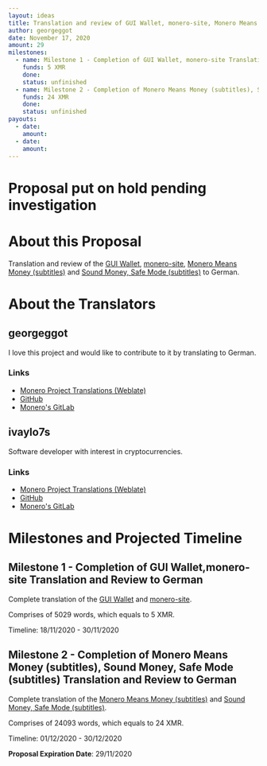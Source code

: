 ```yaml
---
layout: ideas
title: Translation and review of GUI Wallet, monero-site, Monero Means Money (subtitles), Sound Money, Safe Mode (subtitles) to German.
author: georgeggot
date: November 17, 2020
amount: 29
milestones:
  - name: Milestone 1 - Completion of GUI Wallet, monero-site Translation and review to German
    funds: 5 XMR
    done: 
    status: unfinished
  - name: Milestone 2 - Completion of Monero Means Money (subtitles), Sound Money, Safe Mode (subtitles) Translation and review to German
    funds: 24 XMR
    done:
    status: unfinished
payouts:
  - date:
    amount:
  - date:
    amount:
---
```


# Proposal put on hold pending investigation

# About this Proposal

Translation and review of the [GUI Wallet](https://translate.getmonero.org/projects/monero/gui-wallet/), [monero-site](https://translate.getmonero.org/projects/getmonero/monero-site/), [Monero Means Money (subtitles)](https://translate.getmonero.org/projects/community/monero-means-money/) and [Sound Money, Safe Mode (subtitles)](https://translate.getmonero.org/projects/community/sound-money-safe-mode-subtitles/) to German.


# About the Translators

## georgeggot
  
  I love this project and would like to contribute to it by translating to German.

### Links

- [Monero Project Translations (Weblate)](https://translate.getmonero.org/user/georgeggot/)
- [GitHub](https://github.com/georgeggot)
- [Monero's GitLab](https://repo.getmonero.org/georgeggot)

## ivaylo7s  
  
  Software developer with interest in cryptocurrencies.

### Links

- [Monero Project Translations (Weblate)](https://translate.getmonero.org/user/ivaylo7s/)
- [GitHub](https://github.com/ivaylo7s)
- [Monero's GitLab](https://repo.getmonero.org/ivaylo7s)


# Milestones and Projected Timeline


## Milestone 1 - Completion of GUI Wallet,monero-site Translation and Review to German

Complete translation of the [GUI Wallet](https://translate.getmonero.org/projects/monero/gui-wallet/) and [monero-site](https://translate.getmonero.org/projects/getmonero/monero-site/).

Comprises of 5029 words, which equals to 5 XMR.

Timeline: 18/11/2020 - 30/11/2020


## Milestone 2 - Completion of Monero Means Money (subtitles), Sound Money, Safe Mode (subtitles) Translation and Review to German

Complete translation of the [Monero Means Money (subtitles)](https://translate.getmonero.org/projects/community/monero-means-money/) and [Sound Money, Safe Mode (subtitles)](https://translate.getmonero.org/projects/community/sound-money-safe-mode-subtitles/).

Comprises of 24093 words, which equals to 24 XMR.

Timeline: 01/12/2020 - 30/12/2020

**Proposal Expiration Date**: 29/11/2020
